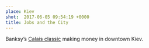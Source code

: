 ```yaml
---
place: Kiev
shot:  2017-06-05 09:54:19 +0000
title: Jobs and the City
---
```


Banksy’s [Calais classic](https://www.theguardian.com/artanddesign/2015/dec/11/banksy-uses-steve-jobs-artwork-to-highlight-refugee-crisis) making money in downtown Kiev.

